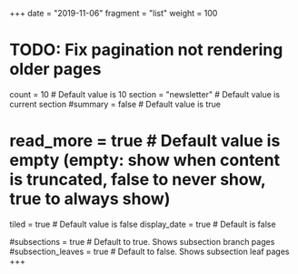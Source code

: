 +++
date = "2019-11-06"
fragment = "list"
weight = 100

# TODO: Fix pagination not rendering older pages
count = 10 # Default value is 10
section = "newsletter" # Default value is current section
#summary = false # Default value is true
# read_more = true # Default value is empty (empty: show when content is truncated, false to never show, true to always show)
tiled = true # Default value is false
display_date = true # Default is false

#subsections = true # Default to true. Shows subsection branch pages
#subsection_leaves = true # Default to false. Shows subsection leaf pages
+++
